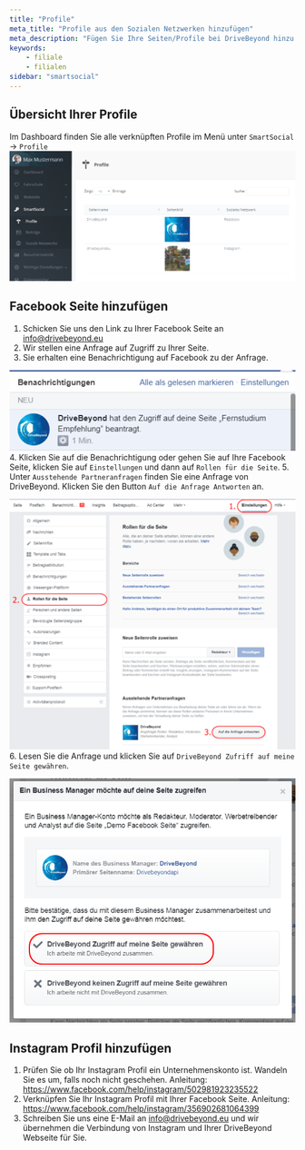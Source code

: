 ```yaml
---
title: "Profile"
meta_title: "Profile aus den Sozialen Netzwerken hinzufügen"
meta_description: "Fügen Sie Ihre Seiten/Profile bei DriveBeyond hinzu um automatisch Inhalte zu posten."
keywords:
    - filiale
    - filialen
sidebar: "smartsocial"
---
```

## Übersicht Ihrer Profile

Im Dashboard finden Sie alle verknüpften Profile im Menü unter `SmartSocial` -> `Profile`
![Verknuepfte Profile anzeigen](../images/smartsocial/profileuebersicht.png)

## Facebook Seite hinzufügen

1. Schicken Sie uns den Link zu Ihrer Facebook Seite an info@drivebeyond.eu
2. Wir stellen eine Anfrage auf Zugriff zu Ihrer Seite.
3. Sie erhalten eine Benachrichtigung auf Facebook zu der Anfrage.

![Benachrichtigung zur Zugriffsanfrage](../images/smartsocial/facebook_benachrichtigung.png)
4. Klicken Sie auf die Benachrichtigung oder gehen Sie auf Ihre Facebook Seite, klicken Sie auf `Einstellungen` und dann auf `Rollen für die Seite`.
5. Unter `Ausstehende Partneranfragen` finden Sie eine Anfrage von DriveBeyond. Klicken Sie den Button `Auf die Anfrage Antworten` an.

![Zufriffsanfrage](../images/smartsocial/zugriffsanfrage_b.png)
6. Lesen Sie die Anfrage und klicken Sie auf `DriveBeyond Zufriff auf meine Seite gewähren`.

![Zufriffsanfrage bestaetigung](../images/smartsocial/zugriff_b.png)


## Instagram Profil hinzufügen

1. Prüfen Sie ob Ihr Instagram Profil ein Unternehmenskonto ist. Wandeln Sie es um, falls noch nicht geschehen.
Anleitung: https://www.facebook.com/help/instagram/502981923235522
2. Verknüpfen Sie Ihr Instagram Profil mit Ihrer Facebook Seite.
Anleitung: https://www.facebook.com/help/instagram/356902681064399
3. Schreiben Sie uns eine E-Mail an info@drivebeyond.eu und wir übernehmen die Verbindung von Instagram und Ihrer DriveBeyond Webseite für Sie.



